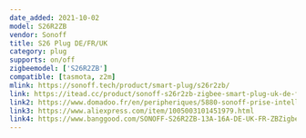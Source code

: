 ```yaml
---
date_added: 2021-10-02
model: S26R2ZB
vendor: Sonoff
title: S26 Plug DE/FR/UK
category: plug
supports: on/off
zigbeemodel: ['S26R2ZB']
compatible: [tasmota, z2m]
mlink: https://sonoff.tech/product/smart-plug/s26r2zb/
link: https://itead.cc/product/sonoff-s26r2zb-zigbee-smart-plug-uk-de-fr/
link2: https://www.domadoo.fr/en/peripheriques/5880-sonoff-prise-intelligente-16a-zigbee-30-version-fr.html
link3: https://www.aliexpress.com/item/1005003101451979.html
link4: https://www.banggood.com/SONOFF-S26R2ZB-13A-16A-DE-UK-FR-ZBZigbeeSmart-Socket-Wireless-Plug-Power-Sockets-Smart-Home-Switch-Work-With-Alexa-Google-Assistant-IFTTT-p-1917449.html
---
```

